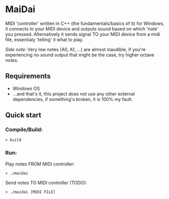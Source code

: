 # MaiDai

MIDI 'controller' written in C++ (the fundamentals/basics of it) for Windows,
it connects to your MIDI device and outputs sound based on which 'note' you pressed.
Alternatively it sends signal TO your MIDI device from a midi file, essentialy 'telling' it what to play.

*Side note*: Very low notes (A0, A1, ...) are almost inaudible, if you're experiencing no sound output that might
be the case, try higher octave notes.

## Requirements

- Windows OS
- ...and that's it, this project does not use any other external dependencies, if something's broken, it is 100% my fault.

## Quick start

### Compile/Build:

```console
> build
```

### Run:

Play notes FROM MIDI controller:

```console
> ./maidai
```

Send notes TO MIDI controller (TODO):

```console
> ./maidai [MIDI FILE]
```